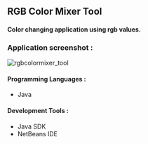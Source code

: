 ## RGB Color Mixer Tool

#### Color changing application using rgb values.

### Application screenshot : 

![rgbcolormixer_tool](https://cloud.githubusercontent.com/assets/15425071/24827623/f46a2e7c-1c55-11e7-8541-8832b489933e.PNG)

#### Programming Languages :

* Java

#### Development Tools :

* Java SDK
* NetBeans IDE
